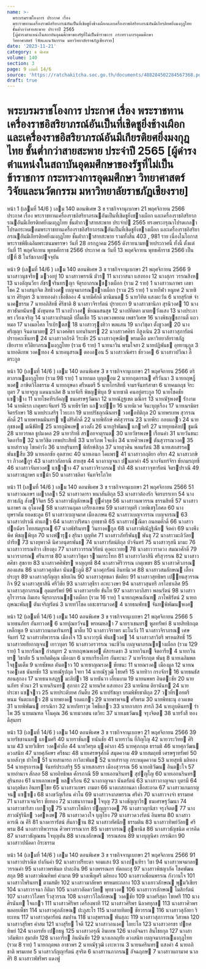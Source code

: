 ```yaml
---
name: >-
  พระบรมราชโองการ ประกาศ เรื่อง
  พระราชทานเครื่องราชอิสริยาภรณ์อันเป็นที่เชิดชูยิ่งช้างเผือกและเครื่องราชอิสริยาภรณ์อันมีเกียรติยศยิ่งมงกุฎไทย
  ชั้นต่ำกว่าสายสะพาย ประจำปี 2565
  [ผู้ดำรงตำแหน่งในสถาบันอุดมศึกษาของรัฐที่ไม่เป็นข้าราชการ กระทรวงการอุดมศึกษา
  วิทยาศาสตร์ วิจัยและนวัตกรรม มหาวิทยาลัยราชภัฏเชียงราย]
date: '2023-11-21'
category: ข พิเศษ
volume: 140
section: 3
page: 9 เล่มที่ 14/6
source: 'https://ratchakitcha.soc.go.th/documents/488284502284567368.pdf'
draft: true
---
```


# พระบรมราชโองการ ประกาศ เรื่อง พระราชทานเครื่องราชอิสริยาภรณ์อันเป็นที่เชิดชูยิ่งช้างเผือกและเครื่องราชอิสริยาภรณ์อันมีเกียรติยศยิ่งมงกุฎไทย ชั้นต่ำกว่าสายสะพาย ประจำปี 2565 [ผู้ดำรงตำแหน่งในสถาบันอุดมศึกษาของรัฐที่ไม่เป็นข้าราชการ กระทรวงการอุดมศึกษา วิทยาศาสตร์ วิจัยและนวัตกรรม มหาวิทยาลัยราชภัฏเชียงราย]

หน้า 1 (เลมที่ 14/6 ) เลม 140 ตอนพิเศษ 3 ข ราชกิจจานุเบกษา 21 พฤศจิกายน 2566 ประกาศ เรื่อง พระราชทานเครื่องราชอิสริยาภรณอันเป็นที่เชิดชูยิ่งชางเผือก และเครื่องราชอิสริยาภรณอันมีเกียรติยศยิ่งมงกุฎไทย ชั้นต่ํากวาสายสะพาย ประจําป 2565 ทรงพระกรุณาโปรดเกลาโปรดกระหมอมพระราชทานเครื่องราชอิสริยาภรณอันเป็นที่เชิดชูยิ่งชางเผือก และเครื่องราชอิสริยาภรณอันมีเกียรติยศยิ่งมงกุฎไทย ชั้นต่ํากวาสายสะพาย รวมทั้งสิ้น 403 , 981 ราย เนื่องในโอกาสพระราชพิธีเฉลิมพระชนมพรรษา วันที่ 28 กรกฎาคม 2565 ดังรายนามทายประกาศนี้ ทั้งนี้ ตั้งแต่วันที่ 11 พฤศจิกายน พุทธศักราช 2566 ประกาศ ณ วันที่ 13 พฤศจิกายน พุทธศักราช 2566 เป็นปที่ 8 ในรัชกาลปจจุบัน

หน้า 9 (เลมที่ 14/6 ) เลม 140 ตอนพิเศษ 3 ข ราชกิจจานุเบกษา 21 พฤศจิกายน 2566 9 นางสาวนุชจรีย มวงอยู่ 10 นางสาวพรรณี มัวร 11 นางวาสนา แสงทอง 12 นางสุภร วรรณสิงห 13 นางอัญนวียา ภัชรจรินทรญา จัตุรถาภรณชางเผือก (รวม 2 ราย) 1 นางสาวนภาพร เลขาโชค 2 นางสนุกจิต สิทธิวงศ เบญจมาภรณชางเผือก (รวม 25 ราย) 1 นายกีฬา หนูยศ 2 นายชินวร ศิริบุตร 3 นายทองดํา เชื้อชีลอง 4 นายมีศักดิ์ มานิมนต 5 นายวิทิต แสงตะวัน 6 นายสุรักษ์ จํานงคธรรม 7 นายอภิสิทธิ์ ศิริชาติ 8 นางสาวจิรารัตน์ ปุราทะกา 9 นางสาวชานิภา สุรนิวงศ 10 นางสาวธันยนันท มังขุนทด 11 นางบัววงศ ชัยณแสนสุข 12 นางปทิตตา มาตยวังแสง 13 นางประภาพร เวียงเจริญ 14 นางสาวเปรมฤดี ปลื้มเชื้อ 15 นางพวงพยอม เพชรวิเศษ 16 นางพิชญธกานติ์ แถวหมอ 17 นางมลไศล โรเบิรตส 18 นางสาวรุงทิวา พลแสน 19 นางวิชุดา ตั้งชูวงศ 20 นางศริญญา จินดามาตย 21 นางศศิธร แทนรินทร 22 นางสาวศศิธร ถีสูงเนิน 23 นางสาวสุภารัตน์ ปราบคะเซ็นทร 24 นางสาวอภิรดี วีระชัย 25 นางสาวอุษณีย พรมเดื่อ มหาวิทยาลัยราชภัฏเชียงราย ทวีติยาภรณมงกุฎไทย (รวม 6 ราย) 1 นายนาวิน พรมใจสา 2 นายปฏิพันธ อุทยานุกูล 3 นายอดิเทพ วงคทอง 4 นายอนุสรณ ตองออน 5 นางสาวณิศรา ชัยวงค 6 นางสาวปวีณา ลี้ตระกูล

หน้า 10 (เลมที่ 14/6 ) เลม 140 ตอนพิเศษ 3 ข ราชกิจจานุเบกษา 21 พฤศจิกายน 2566 ตริตาภรณมงกุฎไทย (รวม 98 ราย) 1 นายกมล บุญลอม 2 นายกฤตกรณ ศรีวันนา 3 นายกฤษฎิ์พงศ ภาษิตวิไลธรรม 4 นายกฤษดา ศรีหมตรี 5 นายไกรสิทธิ์ จามรจันทร์สาขา 6 นายคมกฤช จิระบุตร 7 นายจรูญ แดนนาเลิศ 8 นายจักรี พิชญพิบุล 9 นายชาติ คนอยู่ตระกูล 10 นายโชคชัย แซวาง 11 นายโชคฑีรภัคญ ธนเศรษฐวัฒนา 12 นายณัฎฐเขต มณีกร 13 นายณัฐพงศ รักงาม 14 นายดิเรก เกตุพระจันทร์ 15 นายธีรวัชร แกวเปย 16 นายนิเวศ จีนะบุญเรือง 17 นายเนรมิตร จิตรรักษา 18 นายประเสริฐ ไวยะกา 19 นายปรัชญาณินทร วงศอทิติกุล 20 นายพรเทพ สุวรรณศักดิ์ 21 นายพรหมมินทร ซงสิริศักดิ์ 22 นายพิทักษ์ ศศิสุวรรณ 23 นายพีระ กอบแกว 24 นายภุชชงค มณีขัติย 25 นายภูมิพงษ ดวงตั้ง 26 นายภูริพัฒน แกวศรี 27 นายยุทธศิลป ชูมณี 28 นายวรพล ธูปมงคล 29 นายวริทธิ์ สรอยจาตุรนต 30 นายวัชรพงษ เรือนคํา 31 นายวันชนะ จิตอารีย 32 นายวิชิต เทพประสิทธิ์ 33 นายวิภพ ใจแข็ง 34 นายศิวพงษ ตันสุวรรณวงค 35 นายสําราญ ไชยคําวัง 36 นายสุรินทร พิทักษ์สิกุล 37 นายสุวศิน พลนรัตน์ 38 นายเสกสรรค พันธสืบ 39 นายเอกชัย อุตสาหะ 40 นายเอนก โคแพร 41 นางสาวกฤติยา อริยา 42 นางสาวกษิรา ภิวงศกูร 43 นางสาวกัลยาณี สายสุข 44 นางกาญจนา ปนตาคํา 45 นางจันทร์จิรา ชัยภมรฤทธิ์ 46 นางสาวจันทวงศ แซวาง 47 นางสาวจิราภรณ ปาลี 48 นางสาวจุฑารัตน์ จิตรปราณี 49 นางสาวชฎาพร แซม้า 50 นางสาวชลิดา จันทจิรโกวิท

หน้า 11 (เลมที่ 14/6 ) เลม 140 ตอนพิเศษ 3 ข ราชกิจจานุเบกษา 21 พฤศจิกายน 2566 51 นางสาวณภษร เผากลา 52 นางสาวดารา พนาสันติกุล 53 นางสาวต้องรัก จิตรบรรเทา 54 นางสาวธภัฎ สังขวิจิตร 55 นางสาวธัญลักษณ ปูคําสุข 56 นางสาวนพวรรณ ธรรมสิทธิ์ 57 นางสาวนภาพร ณ อุโมงค 58 นางสาวนฤมล เกรียงเกษม 59 นางสาวบุตรี เวทพิเชฐโกศล 60 นางบุษราคัม ยอดชะลูด 61 นางสาวเบญจมาศ เมืองเกษม 62 นางสาวเบญจวรรณ เบญจกรณ 63 นางสาวปราณี คําแกว 64 นางสาวปริศนา อุทธชาติ 65 นางสาวปณิดา ถนอมศักดิ์ 66 นางสาวปยฉัตร ไทยสมบูรณ 67 นางพัชรินทร วินยางคกูล 68 นางสาวพิณัฎฐิณีย จิตคํา 69 นางพึงพิศ พิชญพิบุล 70 นางฟารุง สุรินา บุญทิศ 71 นางสาวภัทรีพันธุ พันธุ 72 นางสาวมะลิวัลย ปารีย 73 นางยุพาวดี นิศวอนุตรพันธ 74 นางสาวรัตน์ติกุล บัวจันทร์ 75 นางสาวรุสนี มามะ 76 นางสาววรรณทิวา เชียงตุง 77 นางสาววรรณวิรัตน์ ตุงคะเวทย 78 นางสาววราดวง สมณาศักดิ์ 79 นางวราภรณ ศรีนาราช 80 นางสาววิชุดา รวมกระโทก 81 นางสาววิลาสินี ศรีสุวรรณ 82 นางสาวศศิชา สุขกาย 83 นางสาวศศิพัชร หาญฤทธิ์ 84 นางสาวศิริวรรณ เกตุเพชร 85 นางสาวศิวภรณ สองแสน 86 นางสาวศุภธิดา นันตะภูมิ 87 นางศุภรัตน์ อินทนิเวศ 88 นางสาวสมลักษณ เลี้ยงประยูร 89 นางสาวสุกัญญา ขลิบเงิน 90 นางสาวสุทธดา ขัตติยะ 91 นางสาวสุทธิพร เปยมสุวรรณกิจ 92 นางสาวสุธาสินี ศรีวิชัย 93 นางสาวสุธีรา อะทะวงษา 94 นางสาวสุนทรี กรโอชาเลิศ 95 นางสาวสุภาภรณ อุดมทรัพย์ 96 นางสาวอรทัย ขันโท 97 นางสาวอาภิสรา พลนรัตน์ 98 นางสาวอุไรวรรณ กิมเฮง จัตุรถาภรณชางเผือก (รวม 16 ราย) 1 นายกฤษณกัณฑ ภาโพธิรัตน์ 2 นายกฤษณะพันธุ ตันเจริญรัตน์ 3 นายทวีโชค เตชะธรรมวงศ 4 นายธนพัทธ จันทพิพัฒนพงศ

หน้า 12 (เลมที่ 14/6 ) เลม 140 ตอนพิเศษ 3 ข ราชกิจจานุเบกษา 21 พฤศจิกายน 2566 5 นายธนภัทร กันทาวงศ 6 นายปุณยวัจน พรหมหลา 7 นายราเชนทร พูลทรัพย์ 8 นายสิทธิกฤต เหล็กพูล 9 นางสาวกนกดารินทร มาติ๊บ 10 นางสาวจิราพร มะโนวัง 11 นางสาวจิราภรณ เศษจันทร์ 12 นางสาวทิพวรรณ เมืองใจ 13 นางวารุณี พันธวงศ 14 นางสาวสาวิตรี พรหมสิทธิ์ 15 นางสาวหทัยกาญจน เยาวบุตร 16 นางสาวอรวรรณ วนะชีวิน เบญจมาภรณชางเผือก (รวม 129 ราย) 1 นายกรัณย กําสมุทร 2 นายกฤษณพงศ ดัสกรเดชา 3 นายกวินท จิตอารีย 4 นายกวินทร วิชาลัย 5 นายกิตติคุณ เมืองมา 6 นายเกรียงไกร กันทะนะ 7 นายจีรกฤต พันธุ 8 นายเฉลิมพล ใจชุมเต็ม 9 นายชัชพล ตันตาว 10 นายชาญณรงค ชัยชนะ 11 นายณรงค เมืองมูล 12 นายณรงคเดช นันทชัย 13 นายณัฐปฤต ใจยา 14 นายณัฐวุฒิ ไชยศรี 15 นายทิวา กรงจักร 16 นายธนธัส สอนสุกอง 17 นายธนาเสฎฐ มะลิปา 18 นายธันวา เอี่ยมงาม 19 นายนพพร อินตะชัย 20 นายนภัทร หัวนา 21 นายนรินทร สุภาถา 22 นายนริศ แสงทอง 23 นายนิยม ติยานันท 24 นายประชา แซจาว 25 นายประดับยศ กันติ๊บ 26 นายปรัชญา บรมพิชัยชาติกุล 27 วาที่รอยตรี พนม จันตะแกว 28 นายพยงค รอดแกว 29 นายพรพจน ศรีพรม 30 นายพิทธะนุ อวดเขต 31 นายพิพัฒน กรรณิกา 32 นายภัทราวุธ โพธิ์แกว 33 นายภาสกร สารภี 34 นายภูบดินทร รําไพ 35 นายมณฑล จิโนคุณ 36 นายมวลชน เตวิยะ 37 นายเมธวัฒน จรุงจิตต 38 นายรังสี ทองดีสุนทร

หน้า 13 (เลมที่ 14/6 ) เลม 140 ตอนพิเศษ 3 ข ราชกิจจานุเบกษา 21 พฤศจิกายน 2566 39 นายรัชชานนท แยมศรี 40 นายราชันย ทนันชัย 41 นายราวิน ยี่ภิญโญ 42 นายวระวิทย ศิรินาม 43 นายวิเชียร วงคคําลือ 44 นายวิศรุต มุงคําภา 45 นายศุภกฤต ธรรมธิ 46 นายศุภวัฒน ดวงสนิท 47 นายศุภัคษร ศรีธนะ 48 นายเศรษฐศักดิ์ สมุดความ 49 นายสมฤทธิ์ เศรษฐาทรัพย์ 50 นายสังวุธ ปาโท 51 นายสามารถ กาวิละพันธ 52 นายสําราญ กระหมุดความ 53 นายสุทธิ มลิทอง 54 นายสุรการณ จันทร์ประเสริฐ 55 นายเสกสรร เมืองสุวรรณ 56 นายอธิวัฒน อินตะใจ 57 นายอํานาจ สักลอ 58 นายอิทธิพล ศักรภาณี 59 นายเอกนรินทร สุปญโญ 60 นายเอกนรินทร สุรินทอง 61 นายเอกพงษ หลาเรือน 62 นางกาญจนา นันตรัตน์ 63 นางสาวกาญจนา บุตรมี 64 นางกุลธิดา อินทรไชย 65 นางสาวเกษร งามตา 66 นางเกสกานดา เชื้อสะอาด 67 นางสาวแกมกาญจน แซซง 68 นางขวัญเรือน คําโน 69 นางสาวจงกลพรรณ ศรีคํา 70 นางสาวจงจํา ธรรมยศ 71 นางสาวเจนจิรา ชัยทอง 72 นางชนากานต ใจบุญ 73 นางชัญญาวีร ธนเศรษฐวัฒนา 74 นางสาวชาริสา เบกากู 75 นางสาวโชติกา ปญญาวงค 76 นางสาวญานิชา จรุงจิตต 77 นางสาวณัฐรินีย วงศหงษ 78 นางสาวดวงใจ บุญโยง 79 นางสาวดวงรัตน์ อินพรม 80 นางสาวดารณี ณ คีรี 81 นางดารารัตน์ สันกวาน 82 นางสาวทัศนีย ธรรมติน 83 นางสาวทิพย์วัลย ศรีพรม 84 นางสาวทิพวรรณ ศิวพรวรรณากร 85 นางธราภรณ สูพานิช 86 นางสาวธัญชนิต ควรคิด 87 นางสาวธัญณชน ใจบุญตัน 88 นางนงลักษณ วรรณสอน 89 นางบุญนิศา กรรณิกา 90 นางสาวปนัดดา ถิระธรรม

หน้า 14 (เลมที่ 14/6 ) เลม 140 ตอนพิเศษ 3 ข ราชกิจจานุเบกษา 21 พฤศจิกายน 2566 91 นางสาวปราณีต ปงกันคํา 92 นางสาวปรียะดา จอมแสง 93 นางปนฑิรา วิชา 94 นางสาวพจมาลย วรรณคํา 95 นางสาวพรพิมล ปาละอิน 96 นางพรรณกร หัตถผะสุ 97 นางสาวพิชญาภัค โชคพัฒนสกุล 98 นางสาวพิณทิพย์ คํามาต 99 นางเพ็ญศรี มลิทอง 100 นางสาวเพื่อนพรรณ กังวานใจ 101 นางสาวไพรินทร ตามสมัย 102 นางสาวมาลัยพร พรหมยะกลาง 103 นางเยาวลักษณ พุมวิเชียร 104 นางสาวรจนา กิติมา 105 นางสาวลัดดาวัลย พุทธวงค 106 นางสาววรลักษณ โมสิกรัตน์ 107 นางสาววิไลพร ริ้วสุวรรณ 108 นางสาววิไลลักษณ วงคชัย 109 นางศรีสุดา ไชยศรี 110 นางศิรนันท ใจแกว 111 นางสาวศิริพร เครื่องพาที 112 นางสาวศิริพร นิลาศทุกข 113 นางสาวศิวพร พลอยเพ็ชร 114 นางสาวศุภลักษณ ปะภูสะโร 115 นางสายทิตย ชัยวรรณ 116 นางสาวสุกัลยา ริยะเทน 117 นางสาวสุดารัตน์ สมปาน 118 นางสุพรรณ พันสุภะ 119 นางสาวสุภาวรรณ วิสาพล 120 นางสาวสุรีพร คําสม 121 นางสุรีย ใจดี 122 นางสาวอนงค โถยะโล 123 นางสาวอรชร ปยศทิพย์ 124 นางอรทัย เปกธนู 125 นางสาวอรุณี อินเทพ 126 นางอัจฉรา สินไชยกุล 127 นางสาวอัมพิกา สุมาลัย 128 นางอารีย อินนันชัย 129 นางเอกฤทัย ดวงสนิท เบญจมาภรณมงกุฎไทย (รวม 8 ราย) 1 นายกฤตพล อาชวพร 2 นายณัฐวุฒิ เงาะหวาน 3 นายนครินทร แสงคํา 4 นายอภิชาติ พรมเทศ 5 นางสาวกัญญารัตน์ สุจริต 6 นางสาวนภาภรณ อัจฉฤกษ 7 นางสาวผกามาศ นวลศิริ 8 นางสาวพัชรีพร แดงฟู
